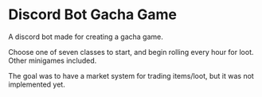 # Discord Bot Gacha Game
A discord bot made for creating a gacha game.

Choose one of seven classes to start, and begin rolling every hour for loot. Other minigames included.

The goal was to have a market system for trading items/loot, but it was not implemented yet.
